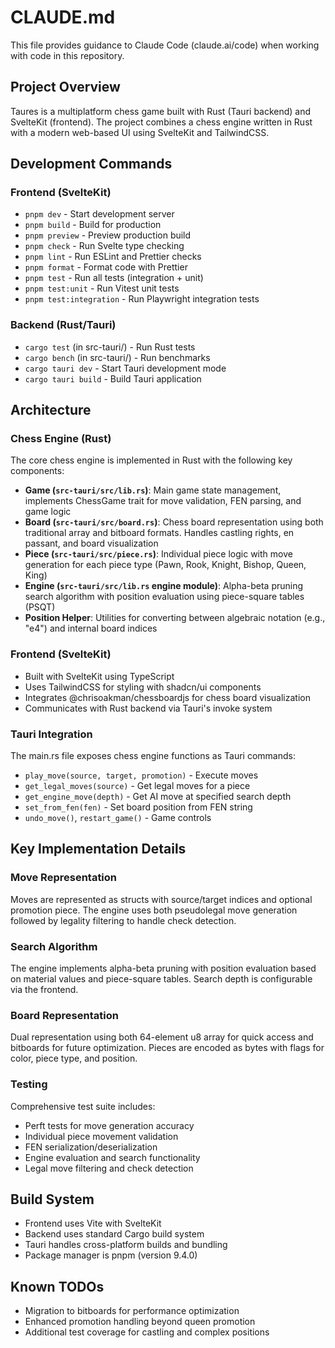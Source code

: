 # CLAUDE.md

This file provides guidance to Claude Code (claude.ai/code) when working with code in this repository.

## Project Overview

Taures is a multiplatform chess game built with Rust (Tauri backend) and SvelteKit (frontend). The project combines a chess engine written in Rust with a modern web-based UI using SvelteKit and TailwindCSS.

## Development Commands

### Frontend (SvelteKit)
- `pnpm dev` - Start development server
- `pnpm build` - Build for production  
- `pnpm preview` - Preview production build
- `pnpm check` - Run Svelte type checking
- `pnpm lint` - Run ESLint and Prettier checks
- `pnpm format` - Format code with Prettier
- `pnpm test` - Run all tests (integration + unit)
- `pnpm test:unit` - Run Vitest unit tests
- `pnpm test:integration` - Run Playwright integration tests

### Backend (Rust/Tauri)
- `cargo test` (in src-tauri/) - Run Rust tests
- `cargo bench` (in src-tauri/) - Run benchmarks
- `cargo tauri dev` - Start Tauri development mode
- `cargo tauri build` - Build Tauri application

## Architecture

### Chess Engine (Rust)
The core chess engine is implemented in Rust with the following key components:

- **Game (`src-tauri/src/lib.rs`)**: Main game state management, implements ChessGame trait for move validation, FEN parsing, and game logic
- **Board (`src-tauri/src/board.rs`)**: Chess board representation using both traditional array and bitboard formats. Handles castling rights, en passant, and board visualization
- **Piece (`src-tauri/src/piece.rs`)**: Individual piece logic with move generation for each piece type (Pawn, Rook, Knight, Bishop, Queen, King)
- **Engine (`src-tauri/src/lib.rs` engine module)**: Alpha-beta pruning search algorithm with position evaluation using piece-square tables (PSQT)
- **Position Helper**: Utilities for converting between algebraic notation (e.g., "e4") and internal board indices

### Frontend (SvelteKit)
- Built with SvelteKit using TypeScript
- Uses TailwindCSS for styling with shadcn/ui components  
- Integrates @chrisoakman/chessboardjs for chess board visualization
- Communicates with Rust backend via Tauri's invoke system

### Tauri Integration
The main.rs file exposes chess engine functions as Tauri commands:
- `play_move(source, target, promotion)` - Execute moves
- `get_legal_moves(source)` - Get legal moves for a piece
- `get_engine_move(depth)` - Get AI move at specified search depth
- `set_from_fen(fen)` - Set board position from FEN string
- `undo_move()`, `restart_game()` - Game controls

## Key Implementation Details

### Move Representation
Moves are represented as structs with source/target indices and optional promotion piece. The engine uses both pseudolegal move generation followed by legality filtering to handle check detection.

### Search Algorithm  
The engine implements alpha-beta pruning with position evaluation based on material values and piece-square tables. Search depth is configurable via the frontend.

### Board Representation
Dual representation using both 64-element u8 array for quick access and bitboards for future optimization. Pieces are encoded as bytes with flags for color, piece type, and position.

### Testing
Comprehensive test suite includes:
- Perft tests for move generation accuracy
- Individual piece movement validation  
- FEN serialization/deserialization
- Engine evaluation and search functionality
- Legal move filtering and check detection

## Build System
- Frontend uses Vite with SvelteKit
- Backend uses standard Cargo build system
- Tauri handles cross-platform builds and bundling
- Package manager is pnpm (version 9.4.0)

## Known TODOs
- Migration to bitboards for performance optimization
- Enhanced promotion handling beyond queen promotion
- Additional test coverage for castling and complex positions
